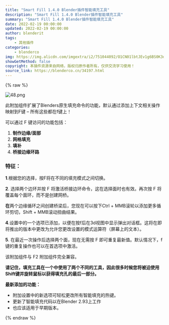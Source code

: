 ```yaml
---
title: "Smart Fill 1.4.0 Blender插件智能填充工具"
description: "Smart Fill 1.4.0 Blender插件智能填充工具"
summary: "Smart Fill 1.4.0 Blender插件智能填充工具"
date: 2022-02-19 00:00:00
updated: 2022-02-19 00:00:00
author: blenderit
tags: 
    - 其他插件
categories:
    - blenderco
img: https://img.alicdn.com/imgextra/i2/751044092/O1CN01lbtJEv1g6BS0K3dIJ_!!751044092.png
showGetMethod: false
copyright: 本插件资源来自网络，版权归原作者所有，仅供交流学习使用！
source_link: https://blenderco.cn/34197.html
---
```


{% raw %}
<p><img class="aligncenter" src="https://img.alicdn.com/imgextra/i2/751044092/O1CN01lbtJEv1g6BS0K3dIJ_!!751044092.png" alt="48.png"></p><p>此附加组件扩展了Blenders原生填充命令的功能，默认通过添加上下文相关操作映射到F键 – 所有这些都在f键上！</p><p>可以通过 F 键访问的功能包括：</p><ol>
<li><strong>制作边缘/面部</strong></li>
<li><strong>网格填充</strong></li>
<li><strong>填补</strong></li>
<li><strong>桥接边缘环路</strong></li>
</ol><h3>特征：</h3><p><strong>1</strong>.根据您的选择，按F将在不同的填充模式之间切换。</p><p><strong>2</strong>. 选择两个边环并按 F 将激活桥接边环命令，这在选择面时也有效。再次按 F 将覆盖每个面环，而不是创建网桥。</p><p><strong>在</strong>两个边缘循环之间创建桥梁后，您现在可以按下Ctrl + MMB滚轮以添加更多循环剪切，Shift + MMB滚动扭曲结果。</p><p><strong>4</strong>.设置中的一个选项已添加，以便在按f后在3d视图中显示弹出对话框。这将在即将推出的版本中更改为允许您更改设置的模式运算符（屏幕上的文本）。</p><p><strong>5</strong>. 在最近一次操作后选择两个面，现在无需按 F 即可重复最新值。默认情况下，f 键的重复操作也可以在首选项中激活。</p><p>该附加组件与 F2 附加组件完全兼容。</p><p><strong>请记住，填充工具在一个中使用了两个不同的工具，因此很多时候您将被迫使用Shift键并旋转鼠标以获得填充孔的最后一部分。<br>
</strong></p><p><strong>最新添加的功能：</strong></p><ul>
<li>附加设置中的新选项可轻松更改所有智能填充的热键。</li>
<li>更新了智能填充代码以在Blender 2.93上工作</li>
<li>也应该适用于早期版本。</li>
</ul>
<div style="display: none">blenderco</div>
{% endraw %}